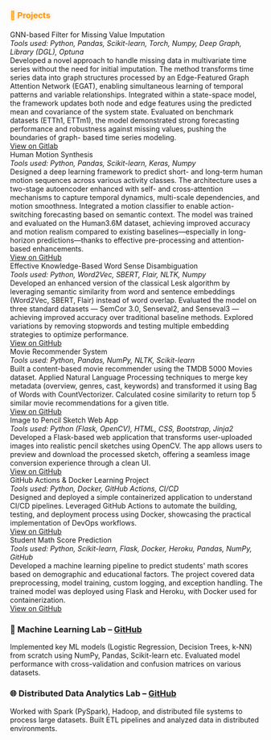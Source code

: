 
<h3 id="projects" style="color:#ff9800;text-shadow:0 0 8px rgba(255,152,0,0.4);margin-bottom:20px;">🚀 Projects</h3>

<div class="project-grid">

  <div class="project-card">
    <div class="project-title">GNN-based Filter for Missing Value Imputation</div>
    <div class="project-tools"><em>Tools used: Python, Pandas, Scikit-learn, Torch, Numpy, Deep Graph, Library (DGL), Optuna</em></div>
    <div class="project-desc">
      Developed a novel approach to handle missing data in multivariate time series without the need for initial imputation. The method transforms time series data into graph structures processed by an Edge-Featured Graph 
      Attention Network (EGAT), enabling simultaneous learning of temporal patterns and variable relationships. Integrated within a state-space model, the framework updates both node and edge features using the predicted 
      mean and covariance of the system state. Evaluated on benchmark datasets (ETTh1, ETTm1), the model demonstrated strong forecasting performance and robustness against missing values, pushing the boundaries of graph- 
      based time series modeling.
    </div>
    <a class="project-link" href="https://www.uni-hildesheim.de/gitlab/kaur/master-thesis" target="_blank">View on Gitlab</a>
  </div>

  <div class="project-card">
    <div class="project-title">Human Motion Synthesis</div>
    <div class="project-tools"><em>Tools used: Python, Pandas, Scikit-learn, Keras, Numpy </em></div>
    <div class="project-desc">
      Designed a deep learning framework to predict short- and long-term human motion sequences across various activity classes. The architecture uses a two-stage autoencoder enhanced with self- and cross-attention 
      mechanisms to capture temporal dynamics, multi-scale dependencies, and motion smoothness. Integrated a motion classifier to enable action-switching forecasting based on semantic context. The model was trained and 
      evaluated on the Human3.6M dataset, achieving improved accuracy and motion realism compared to existing baselines—especially in long-horizon predictions—thanks to effective pre-processing and attention-based 
      enhancements.
    </div>
    <a class="project-link" href="https://github.com/Simran-Kaur04/Human-Motion-Synthesis" target="_blank">View on GitHub</a>
  </div>

  <div class="project-card">
    <div class="project-title">Effective Knowledge-Based Word Sense Disambiguation</div>
    <div class="project-tools"><em>Tools used: Python, Word2Vec, SBERT, Flair, NLTK, Numpy</em></div>
    <div class="project-desc">
      Developed an enhanced version of the classical Lesk algorithm by leveraging semantic similarity from word and sentence embeddings (Word2Vec, SBERT, Flair) instead of word overlap. Evaluated the model on three 
      standard datasets — SemCor 3.0, Senseval2, and Senseval3 — achieving improved accuracy over traditional baseline methods. Explored variations by removing stopwords and testing multiple embedding strategies to 
      optimize performance.
    </div>
    <a class="project-link" href="https://github.com/Simran-Kaur04/NLP_project" target="_blank">View on GitHub</a>
  </div>

  <div class="project-card">
    <div class="project-title">Movie Recommender System</div>
    <div class="project-tools"><em>Tools used: Python, Pandas, NumPy, NLTK, Scikit-learn</em></div>
    <div class="project-desc">
      Built a content-based movie recommender using the TMDB 5000 Movies dataset. Applied Natural Language Processing techniques to merge key metadata (overview, genres, cast, keywords) and transformed it using Bag of 
      Words with CountVectorizer. Calculated cosine similarity to return top 5 similar movie recommendations for a given title.
    </div>
    <a class="project-link" href="https://github.com/Simran-Kaur04/Recommender_System" target="_blank">View on GitHub</a>
  </div>

  <div class="project-card">
    <div class="project-title">Image to Pencil Sketch Web App</div>
    <div class="project-tools"><em>Tools used: Python (Flask, OpenCV), HTML, CSS, Bootstrap, Jinja2</em></div>
    <div class="project-desc">
      Developed a Flask-based web application that transforms user-uploaded images into realistic pencil sketches using OpenCV. The app allows users to preview and download the processed sketch, offering a seamless image 
      conversion experience through a clean UI.
    </div>
    <a class="project-link" href="https://github.com/Simran-Kaur04/Flask-opencv-image_to_sketch_convertor" target="_blank">View on GitHub</a>
  </div>

  <div class="project-card">
    <div class="project-title">GitHub Actions & Docker Learning Project</div>
    <div class="project-tools"><em>Tools used: Python, Docker, GitHub Actions, CI/CD</em></div>
    <div class="project-desc">
      Designed and deployed a simple containerized application to understand CI/CD pipelines. Leveraged GitHub Actions to automate the building, testing, and deployment process using Docker, showcasing the practical 
      implementation of DevOps workflows.
    </div>
    <a class="project-link" href="https://github.com/Simran-Kaur04/gitactions-docker" target="_blank">View on GitHub</a>
  </div>

  <div class="project-card">
    <div class="project-title">Student Math Score Prediction</div>
    <div class="project-tools"><em>Tools used: Python, Scikit-learn, Flask, Docker, Heroku, Pandas, NumPy, GitHub</em></div>
    <div class="project-desc">
      Developed a machine learning pipeline to predict students' math scores based on demographic and educational factors. The project covered data preprocessing, model training, custom logging, and exception handling. 
      The trained model was deployed using Flask and Heroku, with Docker used for containerization.
    </div>
    <a class="project-link" href="https://github.com/Simran-Kaur04/ML_project" target="_blank">View on GitHub</a>
  </div>

  ### 🧠 Machine Learning Lab – [GitHub](https://github.com/Simran-Kaur04/Machine-Learning)
  
  Implemented key ML models (Logistic Regression, Decision Trees, k-NN) from scratch using NumPy, Pandas, Scikit-learn etc. Evaluated model performance with cross-validation and confusion matrices on various datasets.
  
  ### 🌐 Distributed Data Analytics Lab – [GitHub](https://github.com/Simran-Kaur04/Distributed-Data-Analytics)
  
  Worked with Spark (PySpark), Hadoop, and distributed file systems to process large datasets. Built ETL pipelines and analyzed data in distributed environments.

</div>
